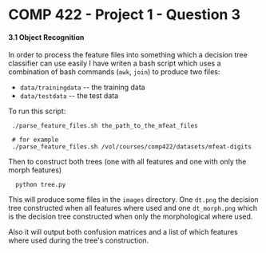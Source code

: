 # COMP 422 - Project 1 - Question 3

#### 3.1 Object Recognition

In order to process the feature files into something which a decision tree classifier can use easily I have writen a bash script which uses a combination of bash commands (`awk`, `join`) to produce two files:

* `data/trainingdata`  -- the training data
* `data/testdata`      -- the test data

To run this script:
```
 ./parse_feature_files.sh the_path_to_the_mfeat_files

 # for example
 ./parse_feature_files.sh /vol/courses/comp422/datasets/mfeat-digits
```

Then to construct both trees (one with all features and one with only the morph features)
```
  python tree.py
```

This will produce some files in the `images` directory.  One `dt.png` the decision tree constructed when all features where used and one `dt_morph.png` which is the decision tree constructed when only the morphological where used.

Also it will output both confusion matrices and a list of which features where used during the tree's construction.
